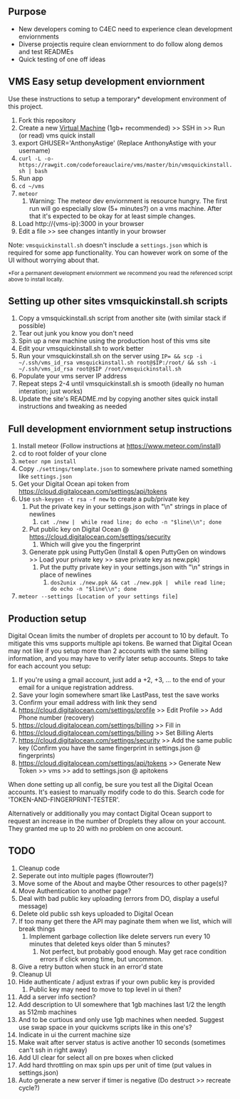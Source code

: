 ## Purpose

* New developers coming to C4EC need to experience clean development enviornments
* Diverse projectis require clean enviornment to do follow along demos and test READMEs
* Quick testing of one off ideas

## VMS Easy setup development enviornment

Use these instructions to setup a temporary* development environment of this project.

1. Fork this repository
1. Create a new [Virtual Machine](http://vms.codeforeauclaire.org/) (1gb+ recommended) >> SSH in >> Run (or read) vms quick install
 1. export GHUSER='AnthonyAstige' (Replace AnthonyAstige with your username)
 1. `curl -L -o- https://rawgit.com/codeforeauclaire/vms/master/bin/vmsquickinstall.sh | bash`
1. Run app
 1. `cd ~/vms`
 1. `meteor`
      1. Warning: The meteor dev enviornment is resource hungry. The first run will go especially slow (5+ minutes?) on a vms machine. After that it's expected to be okay for at least simple changes.
 1. Load http://{vms-ip}:3000 in your browser
 1. Edit a file >> see changes intantly in your browser

Note: `vmsquickinstall.sh` doesn't insclude a `settings.json` which is required for some app functionality. You can however work on some of the UI without worrying about that.

<sub>*For a permanent development enviornment we recommend you read the referenced script above to install locally.</sub>

## Setting up other sites vmsquickinstall.sh scripts

1. Copy a vmsquickinstall.sh script from another site (with similar stack if possible)
 1. Tear out junk you know you don't need
1. Spin up a new machine using the production host of this vms site
1. Edit your vmsquickinstall.sh to work better
1. Run your vmsquickinstall.sh on the server using `IP= && scp -i ~/.ssh/vms_id_rsa vmsquickinstall.sh root@$IP:/root/ && ssh -i ~/.ssh/vms_id_rsa root@$IP /root/vmsquickinstall.sh`
 1. Populate your vms server IP address
1. Repeat steps 2-4 until vmsquickinstall.sh is smooth (ideally no human interation; just works)
1. Update the site's README.md by copying another sites quick install instructions and tweaking as needed

## Full development enviornment setup instructions

1. Install meteor (Follow instructions at https://www.meteor.com/install)
1. cd to root folder of your clone
1. `meteor npm install`
1. Copy `./settings/template.json` to somewhere private named something like `settings.json`
 1. Get your Digital Ocean api token from https://cloud.digitalocean.com/settings/api/tokens
 1. Use `ssh-keygen -t rsa -f new` to create a pub/private key
      1. Put the private key in your settings.json with "\n" strings in place of newlines
          1. `cat ./new |  while read line; do echo -n "$line\\n"; done`
      1. Put public key on Digital Ocean @ https://cloud.digitalocean.com/settings/security
          1. Which will give you the fingerprint
	  1. Generate ppk using PuttyGen (Install & open PuttyGen on windows >> Load your private key >> save private key as new.ppk)
	      1. Put the putty private key in your settings.json with "\n" strings in place of newlines
              1. `dos2unix ./new.ppk && cat ./new.ppk |  while read line; do echo -n "$line\\n"; done`
1. `meteor --settings [Location of your settings file]`

## Production setup

Digital Ocean limits the number of droplets per account to 10 by default. To mitigate this vms supports multiple api tokens. Be warned that Digital Ocean may not like if you setup more than 2 accounts with the same billing information, and you may have to verify later setup accounts. Steps to take for each account you setup:

1. If you're using a gmail account, just add a +2, +3, ... to the end of your email for a unique registration address.
2. Save your login somewhere smart like LastPass, test the save works
3. Confirm your email address with link they send
4. https://cloud.digitalocean.com/settings/profile >> Edit Profile >> Add Phone number (recovery)
5. https://cloud.digitalocean.com/settings/billing >> Fill in
6. https://cloud.digitalocean.com/settings/billing >> Set Billing Alerts
7. https://cloud.digitalocean.com/settings/security >> Add the same public key (Confirm you have the same fingerprint in settings.json @ fingerprints)
8. https://cloud.digitalocean.com/settings/api/tokens >> Generate New Token >> vms >> add to settings.json @ apitokens

When done setting up all config, be sure you test all the Digital Ocean accounts. It's easiest to manually modify code to do this. Search code for 'TOKEN-AND-FINGERPRINT-TESTER'.

Alternatively or additionally you may contact Digital Ocean support to request an increase in the number of Droplets they allow on your account. They granted me up to 20 with no problem on one account.

## TODO

1. Cleanup code
1. Seperate out into multiple pages (flowrouter?)
 1. Move some of the About and maybe Other resources to other page(s)?
 1. Move Authentication to another page?
1. Deal with bad public key uploading (errors from DO, display a useful message)
1. Delete old public ssh keys uploaded to Digital Ocean
 1. If too many get there the API may paginate them when we list, which will break things
	 1. Implement garbage collection like delete servers run every 10 minutes that deleted keys older than 5 minutes?
	     1. Not perfect, but probably good enough.  May get race condition errors if click wrong time, but uncommon.
1. Give a retry button when stuck in an error'd state
1. Cleanup UI
 1. Hide authenticate / adjust extras if your own public key is provided
     1. Public key may need to move to top level in ui then?
 1. Add a server info section?
1. Add description to UI somewhere that 1gb machines last 1/2 the length as 512mb machines
 1. And to be curtious and only use 1gb machines when needed. Suggest use swap space in your quickvms scripts like in this one's?
1. Indicate in ui the current machine size
1. Make wait after server status is active another 10 seconds (sometimes can't ssh in right away)
1. Add UI clear for select all on pre boxes when clicked
1. Add hard throttling on max spin ups per unit of time (put values in settings.json)
1. Auto generate a new server if timer is negative (Do destruct >> recreate cycle?)
